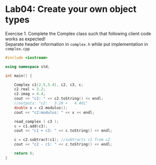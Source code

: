 # Lab04: Create your own object types

Exercise 1. Complete the Complex class such that following client code works as expected!  
Separate header information in `complex.h` while put implementation in `complex.cpp`

```c++
#include <iostream>

using namespace std;

int main() {

    Complex c1(2.5,3.4), c2, c3, c;
    c2.real = 3.2;
    c2.imag = 4.4;
    cout << "c2: " << c2.toString() << endl;
    //outputs: "c2:   3.20 +   4.40i"
    double x = c2.modulus();
    cout << "c2:modulus: " << x << endl;

    read_complex ( c3 );
    c = c1.add(c3);
    cout << "c1 + c3: " << c.toString() << endl;

    c = c2.subtract(c1); //subtracts c1 from c2
    cout << "c2 - c1: " << c.toString() << endl;

    return 0;
}
```
